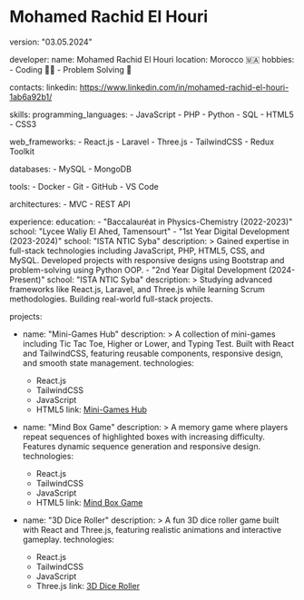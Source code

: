# Mohamed Rachid El Houri

version: "03.05.2024"

developer:
  name: Mohamed Rachid El Houri
  location: Morocco 🇲🇦
  hobbies:
    - Coding 👨‍💻
    - Problem Solving 🧩

contacts:
  linkedin: https://www.linkedin.com/in/mohamed-rachid-el-houri-1ab6a92b1/

skills:
  programming_languages:
    - JavaScript
    - PHP
    - Python
    - SQL
    - HTML5
    - CSS3
  
  web_frameworks:
    - React.js
    - Laravel
    - Three.js
    - TailwindCSS
    - Redux Toolkit
            
  databases:
    - MySQL
    - MongoDB
    
  tools:
    - Docker
    - Git
    - GitHub
    - VS Code
  
  architectures:
    - MVC
    - REST API

experience:
  education:
    - "Baccalauréat in Physics-Chemistry (2022-2023)"
      school: "Lycee Waliy El Ahed, Tamensourt"
    - "1st Year Digital Development (2023-2024)"
      school: "ISTA NTIC Syba"
      description: >
        Gained expertise in full-stack technologies including JavaScript, PHP, HTML5, CSS, and MySQL. 
        Developed projects with responsive designs using Bootstrap and problem-solving using Python OOP.
    - "2nd Year Digital Development (2024-Present)"
      school: "ISTA NTIC Syba"
      description: >
        Studying advanced frameworks like React.js, Laravel, and Three.js while learning Scrum methodologies. 
        Building real-world full-stack projects.

projects:
  - name: "Mini-Games Hub"
    description: >
      A collection of mini-games including Tic Tac Toe, Higher or Lower, and Typing Test.
      Built with React and TailwindCSS, featuring reusable components, responsive design, and smooth state management.
    technologies:
      - React.js
      - TailwindCSS
      - JavaScript
      - HTML5
    link: [Mini-Games Hub](https://github.com/Shadosxnover/MiniGames-Hub)
  
  - name: "Mind Box Game"
    description: >
      A memory game where players repeat sequences of highlighted boxes with increasing difficulty.
      Features dynamic sequence generation and responsive design.
    technologies:
      - React.js
      - TailwindCSS
      - JavaScript
      - HTML5
    link: [Mind Box Game](https://shadosxnover.github.io/Box-Mind-Game/)
  
  - name: "3D Dice Roller"
    description: >
      A fun 3D dice roller game built with React and Three.js, featuring realistic animations and interactive gameplay.
    technologies:
      - React.js
      - TailwindCSS
      - JavaScript
      - Three.js
    link: [3D Dice Roller](https://shadosxnover.github.io/3D-Dice-Roll/)
